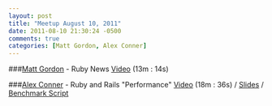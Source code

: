 ```yaml
---
layout: post
title: "Meetup August 10, 2011"
date: 2011-08-10 21:30:24 -0500
comments: true
categories: [Matt Gordon, Alex Conner]
---
```


###[Matt Gordon](https://twitter.com/esquivalient) - Ruby News
[Video](http://podcast.404dev.com/episodes/043_Matt_Gordon-Ruby_News.m4v) (13m : 14s)


###[Alex Conner](https://twitter.com/codatory) - Ruby and Rails "Performance"
[Video](http://podcast.404dev.com/episodes/044_Alex_Connor-Ruby_and_Rails_Performance.m4v) (18m : 36s) /
[Slides](http://podcast.404dev.com/extras/044_Alex_Connor-Ruby_and_Rails_Performance.pdf) /
[Benchmark Script](https://gist.github.com/1142122)
